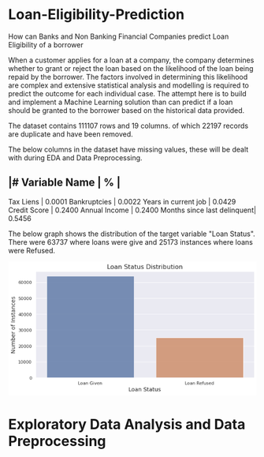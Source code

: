 # Loan-Eligibility-Prediction
How can Banks and Non Banking Financial Companies predict Loan Eligibility of a borrower

When a customer applies for a loan at a company, the company determines whether to grant or reject the loan based on the likelihood of the loan being repaid by the borrower. The factors involved in determining this likelihood are complex and extensive statistical analysis and modelling is required to predict the outcome for each individual case. The attempt here is to build and implement a Machine Learning solution than can predict if a loan should be granted to the borrower based on the historical data provided.

The dataset contains 111107 rows and 19 columns. of which 22197 records are duplicate and have been removed.

The below columns in the dataset have missing values, these will be dealt with during EDA and Data Preprocessing.

|# Variable Name            |     % |
--------------------------------------
Tax Liens                   |    0.0001
Bankruptcies                |    0.0022
Years in current job        |    0.0429
Credit Score                |    0.2400
Annual Income               |    0.2400
Months since last delinquent|    0.5456

The below graph shows the distribution of the target variable "Loan Status". There were 63737 where loans were give and 25173 instances where loans were Refused. 

![](Images/Loanstatus.png)

# Exploratory Data Analysis and Data Preprocessing
